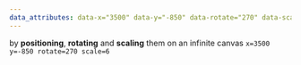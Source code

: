 ```yaml
---
data_attributes: data-x="3500" data-y="-850" data-rotate="270" data-scale="6"
---
```


by **positioning**, **rotating** and **scaling** them on an infinite canvas
`x=3500 y=-850 rotate=270 scale=6`
